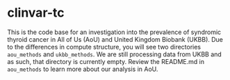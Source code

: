# clinvar-tc
This is the code base for an investigation into the prevalence of syndromic thyroid cancer in All of Us (AoU) and United Kingdom Biobank (UKBB). Due to the differences in compute structure, you will see two directories `aou_methods` and `ukbb_methods`. We are still processing data from UKBB and as such, that directory is currently empty. Review the README.md in `aou_methods` to learn more about our analysis in AoU.


